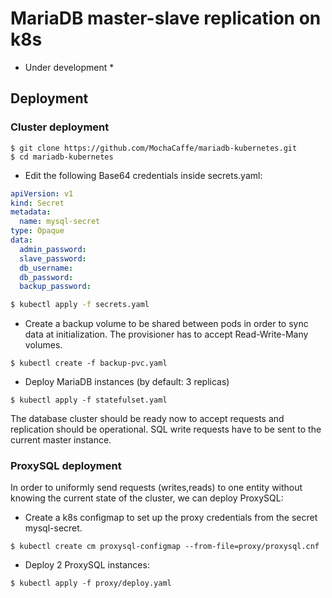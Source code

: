 # MariaDB master-slave replication on k8s
* Under development *

## Deployment
### Cluster deployment
```
$ git clone https://github.com/MochaCaffe/mariadb-kubernetes.git
$ cd mariadb-kubernetes
```
- Edit the following Base64 credentials inside secrets.yaml:
``` yaml
apiVersion: v1
kind: Secret
metadata:
  name: mysql-secret
type: Opaque
data:
  admin_password: 
  slave_password: 
  db_username: 
  db_password:
  backup_password:
```
``` bash
$ kubectl apply -f secrets.yaml
```
- Create a backup volume to be shared between pods in order to sync data at initialization. The provisioner has to accept Read-Write-Many volumes.
```
$ kubectl create -f backup-pvc.yaml
```
- Deploy MariaDB instances (by default: 3 replicas)
```
$ kubectl apply -f statefulset.yaml
```
The database cluster should be ready now to accept requests and replication should be operational. SQL write requests have to be sent to the current master instance.
### ProxySQL deployment
In order to uniformly send requests (writes,reads) to one entity without knowing the current state of the cluster, we can deploy ProxySQL:
- Create a k8s configmap to set up the proxy credentials from the secret mysql-secret. 
```
$ kubectl create cm proxysql-configmap --from-file=proxy/proxysql.cnf
```
- Deploy 2 ProxySQL instances:
```
$ kubectl apply -f proxy/deploy.yaml
```

